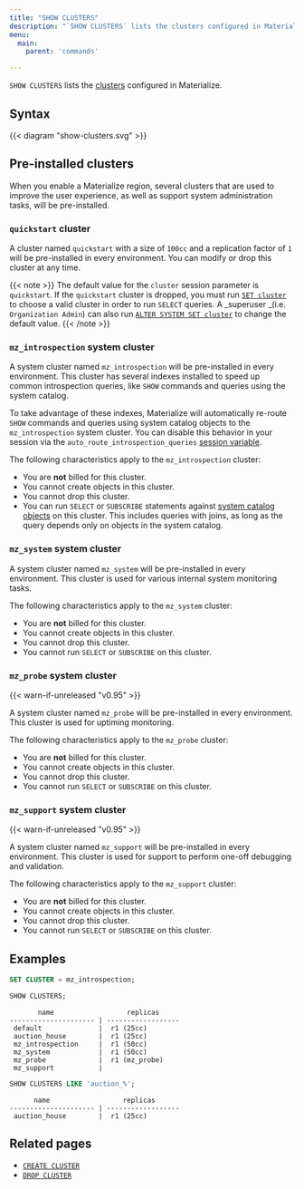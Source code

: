 ```yaml
---
title: "SHOW CLUSTERS"
description: "`SHOW CLUSTERS` lists the clusters configured in Materialize."
menu:
  main:
    parent: 'commands'

---
```


`SHOW CLUSTERS` lists the [clusters](/get-started/key-concepts/#clusters) configured in Materialize.

## Syntax

{{< diagram "show-clusters.svg" >}}

## Pre-installed clusters

When you enable a Materialize region, several clusters that are used to improve
the user experience, as well as support system administration tasks, will be
pre-installed.

### `quickstart` cluster

A cluster named `quickstart` with a size of `100cc` and a replication factor of
`1` will be pre-installed in every environment. You can modify or drop this
cluster at any time.

{{< note >}}
The default value for the `cluster` session parameter is `quickstart`.
If the `quickstart` cluster is dropped, you must run [`SET cluster`](/sql/select/#ad-hoc-queries)
to choose a valid cluster in order to run `SELECT` queries. A _superuser _(i.e. `Organization Admin`)
can also run [`ALTER SYSTEM SET cluster`](/sql/alter-system-set) to change the
default value.
{{< /note >}}

### `mz_introspection` system cluster

A system cluster named `mz_introspection` will be pre-installed in every
environment. This cluster has several indexes installed to speed up common
introspection queries, like `SHOW` commands and queries using the system
catalog.

To take advantage of these indexes, Materialize will automatically re-route
`SHOW` commands and queries using system catalog objects to the
`mz_introspection` system cluster. You can disable this behavior in
your session via the `auto_route_introspection_queries`
[session variable](/sql/show/#other-session-variables).

The following characteristics apply to the `mz_introspection` cluster:

  * You are **not** billed for this cluster.
  * You cannot create objects in this cluster.
  * You cannot drop this cluster.
  * You can run `SELECT` or `SUBSCRIBE` statements against [system catalog
  objects](https://materialize.com/docs/sql/system-catalog/) on this cluster.
  This includes queries with joins, as long as the query depends only on objects
  in the system catalog.

### `mz_system` system cluster

A system cluster named `mz_system` will be pre-installed in every environment.
This cluster is used for various internal system monitoring tasks.

The following characteristics apply to the `mz_system` cluster:

  * You are **not** billed for this cluster.
  * You cannot create objects in this cluster.
  * You cannot drop this cluster.
  * You cannot run `SELECT` or `SUBSCRIBE` on this cluster.

### `mz_probe` system cluster

{{< warn-if-unreleased "v0.95" >}}

A system cluster named `mz_probe` will be pre-installed in every environment.
This cluster is used for uptiming monitoring.

The following characteristics apply to the `mz_probe` cluster:

  * You are **not** billed for this cluster.
  * You cannot create objects in this cluster.
  * You cannot drop this cluster.
  * You cannot run `SELECT` or `SUBSCRIBE` on this cluster.

### `mz_support` system cluster

{{< warn-if-unreleased "v0.95" >}}

A system cluster named `mz_support` will be pre-installed in every environment.
This cluster is used for support to perform one-off debugging and validation.

The following characteristics apply to the `mz_support` cluster:

  * You are **not** billed for this cluster.
  * You cannot create objects in this cluster.
  * You cannot drop this cluster.
  * You cannot run `SELECT` or `SUBSCRIBE` on this cluster.

## Examples

```sql
SET CLUSTER = mz_introspection;

SHOW CLUSTERS;
```

```nofmt
       name                  replicas
--------------------- | ------------------
 default              |  r1 (25cc)
 auction_house        |  r1 (25cc)
 mz_introspection     |  r1 (50cc)
 mz_system            |  r1 (50cc)
 mz_probe             |  r1 (mz_probe)
 mz_support           |
```

```sql
SHOW CLUSTERS LIKE 'auction_%';
```

```nofmt
      name                  replicas
--------------------- | ------------------
 auction_house        |  r1 (25cc)
```


## Related pages

- [`CREATE CLUSTER`](../create-cluster)
- [`DROP CLUSTER`](../drop-cluster)
